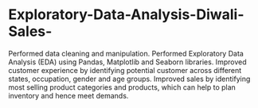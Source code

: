 # Exploratory-Data-Analysis-Diwali-Sales-
Performed data cleaning and manipulation.
Performed Exploratory Data Analysis (EDA) using Pandas, Matplotlib and Seaborn libraries.
Improved customer experience by identifying potential customer across different states, occupation, gender and age groups.
Improved sales by identifying most selling product categories and products, which can help to plan inventory and hence meet demands.
